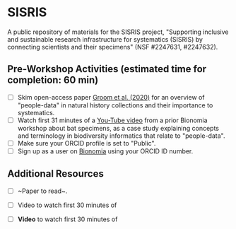 # SISRIS
A public repository of materials for the SISRIS project, "Supporting inclusive and sustainable research infrastructure for systematics (SISRIS) by connecting scientists and their specimens" (NSF #2247631, #2247632).

## Pre-Workshop Activities (estimated time for completion: 60 min)

- [ ] Skim open-access paper [Groom et al. (2020)](https://doi.org/10.1093/database/baaa072) for an overview of "people-data" in natural history collections and their importance to systematics.
- [ ] Watch first 31 minutes of a [You-Tube video](https://www.youtube.com/watch?v=PL_feKhrwMQ) from a prior Bionomia workshop about bat specimens, as a case study explaining concepts and terminology in biodiversity informatics that relate to "people-data".
- [ ] Make sure your ORCID profile is set to "Public".
- [ ] Sign up as a user on [Bionomia](https://bionomia.net/) using your ORCID ID number.

## Additional Resources
- [ ] ~Paper to read~.
- [ ] Video to watch first 30 minutes of
- [ ] **Video** to watch first 30 minutes of

